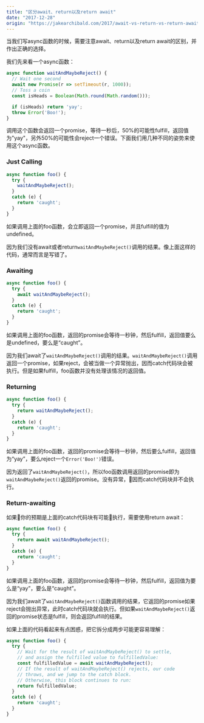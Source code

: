 ```yaml
---
title: "区分await、return以及return await"
date: "2017-12-28"
origin: "https://jakearchibald.com/2017/await-vs-return-vs-return-await/"
---
```


当我们写async函数的时候，需要注意await、return以及return await的区别，并作出正确的选择。

我们先来看一个async函数：

```javascript
async function waitAndMaybeReject() {
  // Wait one second
  await new Promise(r => setTimeout(r, 1000));
  // Toss a coin
  const isHeads = Boolean(Math.round(Math.random()));

  if (isHeads) return 'yay';
  throw Error('Boo!');
}
```

调用这个函数会返回一个promise，等待一秒后，50%的可能性fulfill，返回值为"yay"，另外50%的可能性会reject一个错误。下面我们用几种不同的姿势来使用这个async函数。

### Just Calling

```javascript
async function foo() {
  try {
    waitAndMaybeReject();
  }
  catch (e) {
    return 'caught';
  }
}
```

如果调用上面的foo函数，会立即返回一个promise，并且fulfill的值为undefined。

因为我们没有await或者return`waitAndMaybeReject()`调用的结果。像上面这样的代码，通常而言是写错了。

### Awaiting

```javascript
async function foo() {
  try {
    await waitAndMaybeReject();
  }
  catch (e) {
    return 'caught';
  }
}
```
如果调用上面的foo函数，返回的promise会等待一秒钟，然后fulfill，返回值要么是undefined，要么是“caught”。

因为我们await了`waitAndMaybeReject()`调用的结果。`waitAndMaybeReject()`调用返回一个promise，如果reject，会被当做一个异常抛出，因而catch代码块会被执行。但是如果fulfill，foo函数并没有处理该情况的返回值。

### Returning

```javascript
async function foo() {
  try {
    return waitAndMaybeReject();
  }
  catch (e) {
    return 'caught';
  }
}

```

如果调用上面的foo函数，返回的promise会等待一秒钟，然后要么fulfill，返回值为“yay”，要么reject一个`Error('Boo!')`错误。

因为返回了`waitAndMaybeReject()`，所以foo函数调用返回的promise即为`waitAndMaybeReject()`返回的promise。没有异常，因而catch代码块并不会执行。

### Return-awaiting

如果你的预期是上面的catch代码块有可能执行，需要使用return await：

```javascript
async function foo() {
  try {
    return await waitAndMaybeReject();
  }
  catch (e) {
    return 'caught';
  }
}
```

如果调用上面的foo函数，返回的promise会等待一秒钟，然后fulfill，返回值为要么是“yay”，要么是“caught”。

因为我们await了`waitAndMaybeReject()`函数调用的结果，它返回的promise如果reject会抛出异常，此时catch代码块就会执行。但如果`waitAndMaybeReject()`返回的promise状态是fulfill，则会返回fulfill的结果。

如果上面的代码看起来有点困惑，把它拆分成两步可能更容易理解：

```javascript
async function foo() {
  try {
    // Wait for the result of waitAndMaybeReject() to settle,
    // and assign the fulfilled value to fulfilledValue:
    const fulfilledValue = await waitAndMaybeReject();
    // If the result of waitAndMaybeReject() rejects, our code
    // throws, and we jump to the catch block.
    // Otherwise, this block continues to run:
    return fulfilledValue;
  }
  catch (e) {
    return 'caught';
  }
}
```






